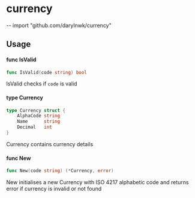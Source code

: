 # currency
--
    import "github.com/darylnwk/currency"


## Usage

#### func  IsValid

```go
func IsValid(code string) bool
```
IsValid checks if `code` is valid

#### type Currency

```go
type Currency struct {
	AlphaCode string
	Name      string
	Decimal   int
}
```

Currency contains currency details

#### func  New

```go
func New(code string) (*Currency, error)
```
New initialises a new Currency with ISO 4217 alphabetic code and returns error
if currency is invalid or not found
